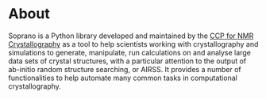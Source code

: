 # About

Soprano is a Python library developed and maintained by the [CCP for NMR Crystallography](https://www.ccpnc.ac.uk/) as a tool to help scientists working with crystallography and simulations to generate, manipulate, run calculations on and analyse large data sets of crystal structures, with a particular attention to the output of ab-initio random structure searching, or AIRSS. It provides a number of functionalities to help automate many common tasks in computational crystallography.

